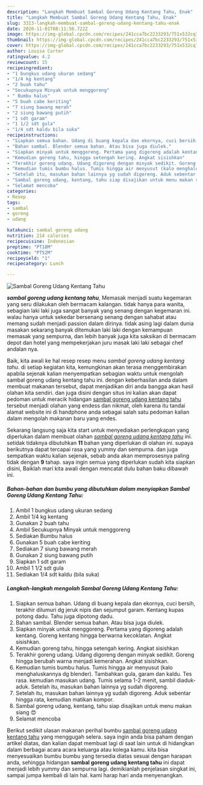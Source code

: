 ```yaml
---
description: "Langkah Membuat Sambal Goreng Udang Kentang Tahu, Enak"
title: "Langkah Membuat Sambal Goreng Udang Kentang Tahu, Enak"
slug: 3313-langkah-membuat-sambal-goreng-udang-kentang-tahu-enak
date: 2020-11-01T08:11:56.722Z
image: https://img-global.cpcdn.com/recipes/241cca7bc2233293/751x532cq70/sambal-goreng-udang-kentang-tahu-foto-resep-utama.jpg
thumbnail: https://img-global.cpcdn.com/recipes/241cca7bc2233293/751x532cq70/sambal-goreng-udang-kentang-tahu-foto-resep-utama.jpg
cover: https://img-global.cpcdn.com/recipes/241cca7bc2233293/751x532cq70/sambal-goreng-udang-kentang-tahu-foto-resep-utama.jpg
author: Louisa Carter
ratingvalue: 4.2
reviewcount: 15
recipeingredient:
- "1 bungkus udang ukuran sedang"
- "1/4 kg kentang"
- "2 buah tahu"
- "Secukupnya Minyak untuk menggoreng"
- " Bumbu halus"
- "5 buah cabe keriting"
- "7 siung bawang merah"
- "2 siung bawang putih"
- "1 sdt garam"
- "1 1/2 sdt gula"
- "1/4 sdt kaldu bila suka"
recipeinstructions:
- "Siapkan semua bahan. Udang di buang kepala dan ekornya, cuci bersih, terakhir dilumuri dg jeruk nipis dan sejumput garam. Kentang kupas potong dadu. Tahu juga dipotong dadu."
- "Bahan sambal. Blender semua bahan. Atau bisa juga diulek."
- "Siapkan minyak untuk menggoreng. Pertama yang digoreng adalah kentang. Goreng kentang hingga berwarna kecoklatan. Angkat sisishkan."
- "Kemudian goreng tahu, hingga setengah kering. Angkat sisishkan"
- "Terakhir goreng udang. Udang digoreng dengan minyak sedikit. Goreng hingga berubah warna menjadi kemerahan. Angkat sisishkan."
- "Kemudian tumis bumbu halus. Tumis hingga air menyusut (kalo menghaluskannya dg blender). Tambahkan gula, garam dan kaldu. Tes rasa. kemudian masukan udang. Tumis selama 1-2 menit, sambil diaduk-aduk. Setelah itu, masukan bahan lainnya yg sudah digoreng."
- "Setelah itu, masukan bahan lainnya yg sudah digoreng. Aduk sebentar hingga rata, kemudian matikan kompor."
- "Sambal goreng udang, kentang, tahu siap disajikan untuk menu makan siang 😍"
- "Selamat mencoba"
categories:
- Resep
tags:
- sambal
- goreng
- udang

katakunci: sambal goreng udang 
nutrition: 214 calories
recipecuisine: Indonesian
preptime: "PT18M"
cooktime: "PT52M"
recipeyield: "1"
recipecategory: Lunch

---
```



![Sambal Goreng Udang Kentang Tahu](https://img-global.cpcdn.com/recipes/241cca7bc2233293/751x532cq70/sambal-goreng-udang-kentang-tahu-foto-resep-utama.jpg)

<b><i>sambal goreng udang kentang tahu</i></b>, Memasak menjadi suatu kegemaran yang seru dilakukan oleh bermacam kalangan. tidak hanya para wanita, sebagian laki laki juga sangat banyak yang senang dengan kegemaran ini. walau hanya untuk sekedar bersenang senang dengan sahabat atau memang sudah menjadi passion dalam dirinya. tidak asing lagi dalam dunia masakan sekarang banyak ditemukan laki laki dengan kemampuan memasak yang sempurna, dan lebih banyak juga kita saksikan di bermacam depot dan hotel yang mempekerjakan juru masak laki laki sebagai chef andalan nya.

Baik, kita awali ke hal resep resep menu <i>sambal goreng udang kentang tahu</i>. di setiap kegiatan kita, kemungkinan akan terasa menggembirakan apabila sejenak kalian menyempatkan sebagian waktu untuk mengolah sambal goreng udang kentang tahu ini. dengan keberhasilan anda dalam membuat makanan tersebut, dapat menjadikan diri anda bangga akan hasil olahan kita sendiri. dan juga disini dengan situs ini kalian akan dapat pedoman untuk meracik hidangan <u>sambal goreng udang kentang tahu</u> tersebut menjadi olahan yang endess dan nikmat, oleh karena itu tandai alamat website ini di handphone anda sebagai salah satu pedoman kalian dalam mengolah makanan baru yang endes.




Sekarang langsung saja kita start untuk menyediakan perlengkapan yang diperlukan dalam membuat olahan <u><i>sambal goreng udang kentang tahu</i></u> ini. setidak tidaknya dibutuhkan <b>11</b> bahan yang diperlukan di olahan ini. supaya berikutnya dapat tercapai rasa yang yummy dan sempurna. dan juga sempatkan waktu kalian sejenak, sebab anda akan memprosesnya paling tidak dengan <b>9</b> tahap. saya ingin semua yang diperlukan sudah kita siapkan disini, Baiklah mari kita awali dengan mencatat dulu bahan baku dibawah ini.

<!--inarticleads1-->

##### Bahan-bahan dan bumbu yang dibutuhkan dalam menyiapkan Sambal Goreng Udang Kentang Tahu:

1. Ambil 1 bungkus udang ukuran sedang
1. Ambil 1/4 kg kentang
1. Gunakan 2 buah tahu
1. Ambil Secukupnya Minyak untuk menggoreng
1. Sediakan  Bumbu halus
1. Gunakan 5 buah cabe keriting
1. Sediakan 7 siung bawang merah
1. Gunakan 2 siung bawang putih
1. Siapkan 1 sdt garam
1. Ambil 1 1/2 sdt gula
1. Sediakan 1/4 sdt kaldu (bila suka)




<!--inarticleads2-->

##### Langkah-langkah mengolah Sambal Goreng Udang Kentang Tahu:

1. Siapkan semua bahan. Udang di buang kepala dan ekornya, cuci bersih, terakhir dilumuri dg jeruk nipis dan sejumput garam. Kentang kupas potong dadu. Tahu juga dipotong dadu.
1. Bahan sambal. Blender semua bahan. Atau bisa juga diulek.
1. Siapkan minyak untuk menggoreng. Pertama yang digoreng adalah kentang. Goreng kentang hingga berwarna kecoklatan. Angkat sisishkan.
1. Kemudian goreng tahu, hingga setengah kering. Angkat sisishkan
1. Terakhir goreng udang. Udang digoreng dengan minyak sedikit. Goreng hingga berubah warna menjadi kemerahan. Angkat sisishkan.
1. Kemudian tumis bumbu halus. Tumis hingga air menyusut (kalo menghaluskannya dg blender). Tambahkan gula, garam dan kaldu. Tes rasa. kemudian masukan udang. Tumis selama 1-2 menit, sambil diaduk-aduk. Setelah itu, masukan bahan lainnya yg sudah digoreng.
1. Setelah itu, masukan bahan lainnya yg sudah digoreng. Aduk sebentar hingga rata, kemudian matikan kompor.
1. Sambal goreng udang, kentang, tahu siap disajikan untuk menu makan siang 😍
1. Selamat mencoba




Berikut sedikit ulasan makanan perihal bumbu <u>sambal goreng udang kentang tahu</u> yang menggugah selera. saya ingin anda bisa paham dengan artikel diatas, dan kalian dapat membuat lagi di saat lain untuk di hidangkan dalam berbagai acara acara keluarga atau kolega kamu. kita bisa menyesuaikan bumbu bumbu yang tersedia diatas sesuai dengan harapan anda, sehingga hidangan <b>sambal goreng udang kentang tahu</b> ini dapat menjadi lebih yummy dan sempurna lagi. demikianlah penjelasan singkat ini, sampai jumpa kembali di lain hal. kami harap hari anda menyenangkan.
